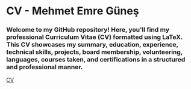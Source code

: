# CV - Mehmet Emre Güneş
### Welcome to my GitHub repository! Here, you'll find my professional Curriculum Vitae (CV) formatted using LaTeX. This CV showcases my summary, education, experience, technical skills, projects, board membership, volunteering, languages, courses taken, and certifications in a structured and professional manner.
[CV](CV-Mehmet_Emre_Gunes.pdf)